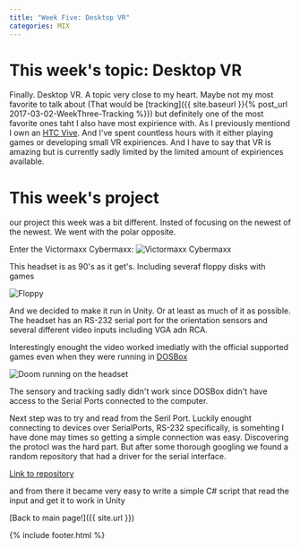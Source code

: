 ```yaml
---
title: "Week Five: Desktop VR"
categories: MIX
---
```


# This week's topic: Desktop VR

Finally. Desktop VR. A topic very close to my heart. Maybe not my most favorite to talk about (That would be [tracking]({{ site.baseurl }}{% post_url 2017-03-02-WeekThree-Tracking %})) but definitely one of the most favorite ones taht I also have most expirience with. As I previously mentiond I own an [HTC Vive](https://en.wikipedia.org/wiki/HTC_Vive). And I've spent countless hours with it either playing games or developing small VR expiriences. And I have to say that VR is amazing but is currently sadly limited by the limited amount of expiriences available.

# This week's project

our project this week was a bit different. Insted of focusing on the newest of the newest. We went with the polar opposite.

Enter the Victormaxx Cybermaxx:
![Victormaxx Cybermaxx]({{site.url}}/images/WeekFiveDesktopVr/cybermaxx_promo.jpg)

This headset is as 90's as it get's. Including severaf floppy disks with games

![Floppy]({{site.url}}/images/WeekFiveDesktopVr/cybermaxx_promo.jpg)

And we decided to make it run in Unity. Or at least as much of it as possible.
The headset has an RS-232 serial port for the orientation sensors and several different video inputs including VGA adn RCA.

Interestingly enought the video worked imediatly with the official supported games even when they were running in [DOSBox](https://www.dosbox.com/)

![Doom running on the headset]({{site.url}}/images/WeekFiveDesktopVr/cybermaxx_doom.jpg)

The sensory and tracking sadly didn't work since DOSBox didn't have access to the Serial Ports connected to the computer.

Next step was to try and read from the Seril Port. Luckily enought connecting to devices over SerialPorts, RS-232 specifically, is somehting I have done may times so getting a simple connection was easy.
Discovering the protocl was the hard part. But after some thorough googling we found a random repository that had a driver for the serial interface.

[Link to repository](https://stuff.mit.edu/afs/sipb/user/frodo/Thesis/CTdisk/WinTrak%20II/MAXXCOM.H)

and from there it became very easy to write a simple C# script that read the input and get it to work in Unity


[Back to main page!]({{ site.url }})

{% include footer.html %}
